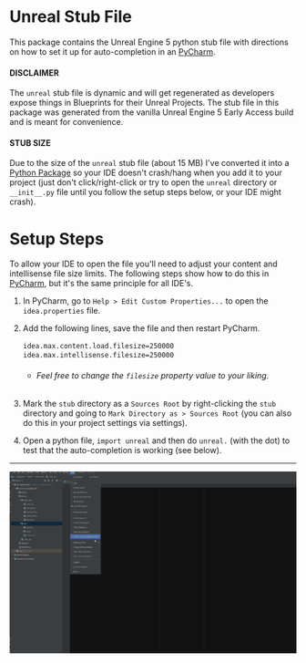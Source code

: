 
Unreal Stub File
================================

This package contains the Unreal Engine 5 python stub file with directions on how to set it up for auto-completion in an [PyCharm](https://www.jetbrains.com/pycharm).

#### DISCLAIMER 
The `unreal` stub file is dynamic and will get regenerated as developers expose things in Blueprints for their Unreal Projects. The stub file in this package was generated from    the vanilla Unreal Engine 5 Early Access build and is meant for convenience.

#### STUB SIZE 
Due to the size of the `unreal` stub file (about 15 MB) I've converted it into a 
[Python Package](https://docs.python.org/3/tutorial/modules.html#packages) 
so your IDE doesn't crash/hang when you add it to your project 
(just don't click/right-click or try to open the `unreal` directory or `__init__.py` file until you follow the setup steps below, or your IDE might crash).

# Setup Steps
To allow your IDE to open the file you'll need to adjust your content and intellisense file size limits. 
The following steps show how to do this in [PyCharm](https://www.jetbrains.com/pycharm),
but it's the same principle for all IDE's.
1. In PyCharm, go to `Help > Edit Custom Properties...` to open the `idea.properties` file. 
2. Add the following lines, save the file and then restart PyCharm.
   ```
   idea.max.content.load.filesize=250000 
   idea.max.intellisense.filesize=250000
   ```
   - ###### *Feel free to change the `filesize` property value to your liking.*
2. Mark the `stub` directory as a `Sources Root` by right-clicking the `stub` directory and going to `Mark Directory as > Sources Root`
   (you can also do this in your project settings via settings).
   
3. Open a python file, `import unreal` and then do `unreal.` (with the dot) to test that the auto-completion is working (see below).
--- 

![Unreal Stub Demo GIF](resources/images/unreal-stub-demo.gif)
